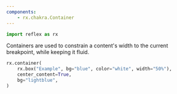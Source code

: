 ```yaml
---
components:
    - rx.chakra.Container
---
```


```python exec
import reflex as rx
```

Containers are used to constrain a content's width to the current breakpoint, while keeping it fluid.

```python demo
rx.container(
    rx.box("Example", bg="blue", color="white", width="50%"),
    center_content=True,
    bg="lightblue",
)
```
